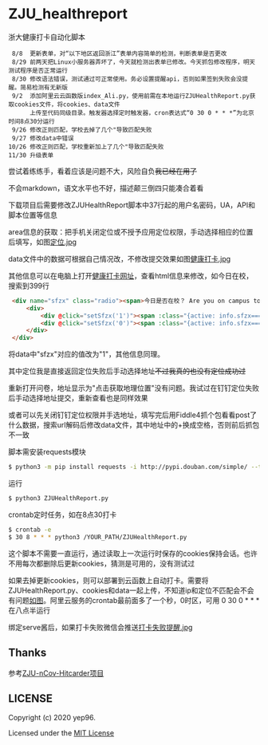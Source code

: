 # ZJU_healthreport
浙大健康打卡自动化脚本

```
 8/8  更新表单，对“以下地区返回浙江”表单内容简单的检测，判断表单是否更改
 8/29 前两天把Linux小服务器弄坏了，今天就检测出表单已修改。今天抓包修改程序，明天测试程序是否正常运行
 8/30 修改语法错误，测试通过可正常使用。务必设置提醒api，否则如果签到失败会没提醒。简易检测有无新版
 9/2  添加阿里云云函数版index_Ali.py，使用前需在本地运行ZJUHealthReport.py获取cookies文件，将cookies、data文件
      上传至代码同级目录。触发器选择定时触发器，cron表达式“0 30 0 * * *”为北京时间8点30分运行
 9/26 修改正则匹配，学校去掉了几个"导致匹配失败
 9/27 修改data中错误
10/26 修改正则匹配，学校重新加上了几个"导致匹配失败
11/30 升级表单
```

尝试着练练手，看着应该是问题不大，风险自负<del>我已经在用了</del>

不会markdown，语文水平也不好，描述颠三倒四只能凑合着看

下载项目后需要修改ZJUHealthReport脚本中37行起的用户名密码，UA，API和脚本位置等信息

area信息的获取：把手机关闭定位或不授予应用定位权限，手动选择相应的位置后填写，如图<a href="https://github.com/yep96/ZJU_healthreport/raw/master/定位.jpg">定位.jpg</a>

data文件中的数据可根据自己情况改，不修改提交效果如图<a href="https://github.com/yep96/ZJU_healthreport/raw/master/健康打卡.jpg">健康打卡.jpg</a>

其他信息可以在电脑上打开<a href="https://healthreport.zju.edu.cn/ncov/wap/default/index">健康打卡网址</a>，查看html信息来修改，如今日在校，搜索到399行
   ```html
    <div name="sfzx" class="radio"><span>今日是否在校？ Are you on campus today?<i class="icon iconfont icon-shuoming"></i><em></em></span>
        <div>
            <div @click="setSfzx('1')"><span :class="{active: info.sfzx==='1'}"><i></i></span> <span>是 Yes</span></div>
            <div @click="setSfzx('0')"><span :class="{active: info.sfzx==='0'}"><i></i></span> <span>否 No</span></div>
        </div>
    </div>

   ```
将data中"sfzx"对应的值改为"1"，其他信息同理。

其中定位我是直接返回定位失败后手动选择地址<del>不过我真的也没有定位成功过</del>

重新打开问卷，地址显示为"点击获取地理位置"没有问题。我试过在钉钉定位失败后手动选择地址提交，重新查看也是同样效果

或者可以先关闭钉钉定位权限并手选地址，填写完后用Fiddle4抓个包看看post了什么数据，搜索url解码后修改data文件，其中地址中的+换成空格，否则前后抓包不一致

脚本需安装requests模块
   ```bash
   $ python3 -m pip install requests -i http://pypi.douban.com/simple/ --trusted-host pypi.douban.com
   ```

运行
   ```bash
   $ python3 ZJUHealthReport.py
   ```

crontab定时任务，如在8点30打卡
   ```bash
   $ crontab -e
   $ 30 8 * * * python3 /YOUR_PATH/ZJUHealthReport.py
   ```

这个脚本不需要一直运行，通过读取上一次运行时保存的cookies保持会话。也许不用每次都删除后更新cookies，猜测是可用的，没有测试过

如果去掉更新cookies，则可以部署到云函数上自动打卡。需要将ZJUHealthReport.py、cookies和data一起上传，不知道ip和定位不匹配会不会有问题<a href="https://github.com/yep96/ZJU_healthreport/raw/master/阿里云示例.jpg">如图</a>。阿里云服务的crontab最前面多了一个秒，0时区，可用 0 30 0 * * * 在八点半运行

绑定serve酱后，如果打卡失败微信会推送<a href="https://github.com/yep96/ZJU_healthreport/raw/master/打卡失败提醒.jpg">打卡失败提醒.jpg</a>

## Thanks
参考<a href="https://github.com/Tishacy/ZJU-nCov-Hitcarder">ZJU-nCov-Hitcarder项目</a>

## LICENSE

Copyright (c) 2020 yep96.

Licensed under the [MIT License](https://github.com/yep96/ZJU_healthreport/blob/master/LICENSE)


